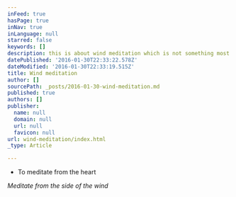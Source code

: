 ```yaml
---
inFeed: true
hasPage: true
inNav: true
inLanguage: null
starred: false
keywords: []
description: this is about wind meditation which is not something most folks do
datePublished: '2016-01-30T22:33:22.578Z'
dateModified: '2016-01-30T22:33:19.515Z'
title: Wind meditation
author: []
sourcePath: _posts/2016-01-30-wind-meditation.md
published: true
authors: []
publisher:
  name: null
  domain: null
  url: null
  favicon: null
url: wind-meditation/index.html
_type: Article

---
```

* To meditate from the heart

_Meditate from the side of the wind_